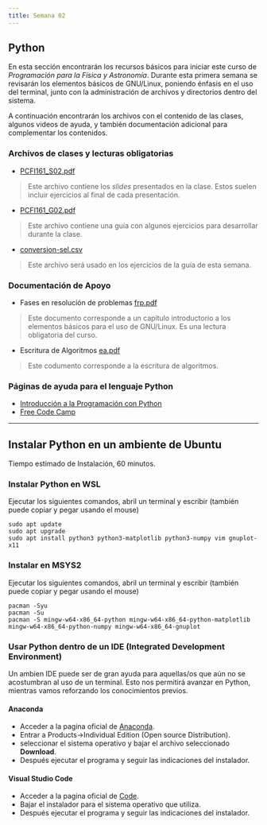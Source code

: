 ```yaml
---
title: Semana 02
---
```

## Python

En esta sección encontrarán los recursos básicos para iniciar este curso de *Programación para la Física y Astronomía*. Durante esta primera semana se revisarán los elementos básicos de GNU/Linux, poniendo énfasis en el uso del terminal, junto con la administración de archivos y directorios dentro del sistema.

A continuación encontrarán los archivos con el contenido de las clases, algunos videos de ayuda, y también documentación adicional para complementar los contenidos.

### Archivos de clases y lecturas obligatorias

* [PCFI161\_S02.pdf](/lectures/PCFI161\_S02.pdf)
> Este archivo contiene los *slides* presentados en la clase. Estos suelen incluir ejercicios al final de cada presentación.
* [PCFI161\_G02.pdf](/lectures/PCFI161\_G02.pdf)
> Este archivo contiene una guía con algunos ejercicios para desarrollar durante la clase.
* [conversion-sel.csv](/lectures/conversion-sel.csv)
> Este archivo será usado en los ejercicios de la guía de esta semana.

### Documentación de Apoyo

* Fases en resolución de problemas [frp.pdf](/others/frp.pdf)
> Este documento corresponde a un capítulo introductorio a los elementos básicos para el uso de GNU/Linux. Es una lectura obligatoria del curso.
* Escritura de Algoritmos [ea.pdf](/others/ea.pdf)
> Este codumento corresponde a la escritura de algoritmos.

### Páginas de ayuda para el lenguaje Python

* [Introducción a la Programación con Python](https://www.mclibre.org/consultar/python/index.html)
* [Free Code Camp](https://www.freecodecamp.org/espanol/news/tag/python/)

------

## Instalar Python en un ambiente de Ubuntu

Tiempo estimado de Instalación, 60 minutos.

### Instalar Python en WSL

Ejecutar los siguientes comandos, abril un terminal y escribir (también puede copiar y pegar usando el mouse)

    sudo apt update
    sudo apt upgrade
    sudo apt install python3 python3-matplotlib python3-numpy vim gnuplot-x11

### Instalar en MSYS2

Ejecutar los siguientes comandos, abril un terminal y escribir (también puede copiar y pegar usando el mouse)

    pacman -Syu
    pacman -Su
    pacman -S mingw-w64-x86_64-python mingw-w64-x86_64-python-matplotlib mingw-w64-x86_64-python-numpy mingw-w64-x86_64-gnuplot

### Usar Python dentro de un IDE (Integrated Development Environment)

Un ambien IDE puede ser de gran ayuda para aquellas/os que aún no se acostumbran al uso de un terminal. Esto nos permitirá avanzar en Python, mientras vamos reforzando los conocimientos previos.

#### Anaconda

* Acceder a la pagina oficial de [Anaconda](https://www.anaconda.com/).
* Entrar a Products->Individual Edition (Open source Distribution).
* seleccionar el sistema operativo y bajar el archivo seleccionado **Download**.
* Después ejecutar el programa y seguir las indicaciones del instalador.

#### Visual Studio Code

* Acceder a la pagina oficial de [Code](https://code.visualstudio.com/).
* Bajar el instalador para el sistema operativo que utiliza.
* Después ejecutar el programa y seguir las indicaciones del instalador.
